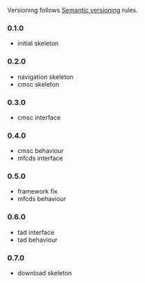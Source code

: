 Versioning follows [Semantic versioning](http://semver.org/) rules.

### 0.1.0

- initial skeleton

### 0.2.0

- navigation skeleton
- cmsc skeleton

### 0.3.0

- cmsc interface

### 0.4.0

- cmsc behaviour
- mfcds interface

### 0.5.0

- framework fix
- mfcds behaviour

### 0.6.0

- tad interface
- tad behaviour

### 0.7.0

- download skeleton